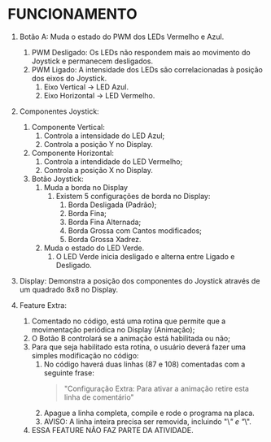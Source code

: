 # FUNCIONAMENTO
1. Botão A: Muda o estado do PWM dos LEDs Vermelho e Azul.
    1. PWM Desligado: Os LEDs não respondem mais ao movimento do Joystick e permanecem desligados.
    2. PWM Ligado: A intensidade dos LEDs são correlacionadas à posição dos eixos do Joystick.
        1. Eixo Vertical -> LED Azul.
        2. Eixo Horizontal -> LED Vermelho.
2. Componentes Joystick:
    1. Componente Vertical:
        1. Controla a intensidade do LED Azul;
        2. Controla a posição Y no Display.
    2. Componente Horizontal:
        1. Controla a intendidade do LED Vermelho;
        2. Controla a posição X no Display.
    3. Botão Joystick:
        1. Muda a borda no Display
            1. Existem 5 configurações de borda no Display:
                1. Borda Desligada (Padrão);
                2. Borda Fina;
                3. Borda Fina Alternada;
                4. Borda Grossa com Cantos modificados;
                5. Borda Grossa Xadrez.
        2. Muda o estado do LED Verde.
            1. O LED Verde inicia desligado e alterna entre Ligado e Desligado.
3. Display: Demonstra a posição dos componentes do Joystick através de um quadrado 8x8 no Display.

4. Feature Extra:
    1. Comentado no código, está uma rotina que permite que a movimentação periódica no Display (Animação);
    2. O Botão B controlará se a animação está habilitada ou não;
    3. Para que seja habilitado esta rotina, o usuário deverá fazer uma simples modificação no código:
        1. No código haverá duas linhas (87 e 108) comentadas com a seguinte frase: 
            > "Configuração Extra: Para ativar a animação retire esta linha de comentário"
        2. Apague a linha completa, compile e rode o programa na placa.
        3. AVISO: A linha inteira precisa ser removida, incluindo "\\*" e "*\\".
    4. ESSA FEATURE NÃO FAZ PARTE DA ATIVIDADE.